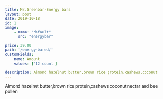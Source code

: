 ```yaml
---
title: Mr.Greenbar-Energy bars
layout: post
date: 2019-10-18
id: 1
image: 
    - name: "default"
      src: "energybar"

price: 39.00
path: "/energy-bared/"
customFields:
    name: Amount
    values: ['12 count']
    
description: Almond hazelnut butter,brown rice protein,cashews,coconut nectar and bee pollen.
---
```


Almond hazelnut butter,brown rice protein,cashews,coconut nectar and bee pollen.